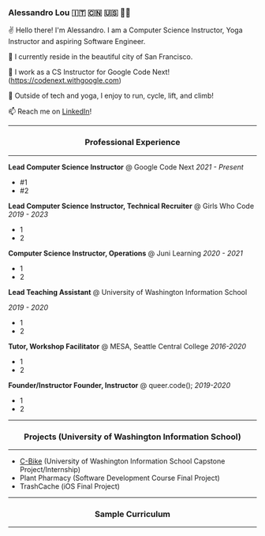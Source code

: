 
### Alessandro Lou 🇮🇹 🇨🇳 🇺🇸 🏳️‍🌈


✌️ Hello there! I'm Alessandro. I am a Computer Science Instructor, Yoga Instructor and aspiring Software Engineer.

🏡 I currently reside in the beautiful city of San Francisco. 

🌱 I work as a CS Instructor for Google Code Next! (https://codenext.withgoogle.com) 

🚴 Outside of tech and yoga, I enjoy to run, cycle, lift, and climb! 

📫 Reach me on [LinkedIn](https://www.linkedin.com/in/alessandro-lou/)!

------

<h3 align="center"> Professional Experience </h4>

------
**Lead Computer Science Instructor** @ Google Code Next
*2021 - Present*
* #1
* #2


**Lead Computer Science Instructor, Technical Recruiter** @ Girls Who Code
*2019 - 2023*
* 1
* 2

**Computer Science Instructor, Operations** @ Juni Learning
*2020 - 2021*
* 1 
* 2

**Lead Teaching Assistant** @ University of Washington Information School

*2019 - 2020*
* 1
* 2
 
**Tutor, Workshop Facilitator** @ MESA, Seattle Central College 
*2016-2020*
* 1
* 2

**Founder/Instructor Founder, Instructor** @ queer.code();
*2019-2020*
* 1
* 2

------

<h3 align="center"> Projects (University of Washington Information School) </h4>

------
* [C-Bike](https://github.com/alemaulou/CascadeBicycleClubCapstone) (University of Washington Information School Capstone Project/Internship)
* Plant Pharmacy (Software Development Course Final Project)
* TrashCache (iOS Final Project)

------

<h3 align="center"> Sample Curriculum </h4>

------
